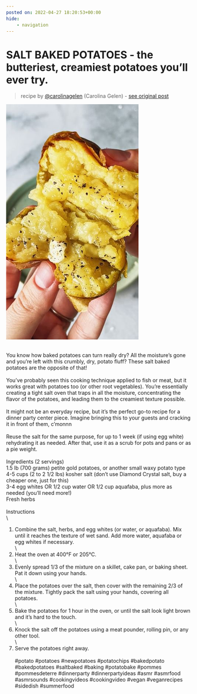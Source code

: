 ```yaml
---
posted on: 2022-04-27 18:20:53+00:00
hide:
    - navigation
---
```


# SALT BAKED POTATOES - the butteriest, creamiest potatoes you’ll ever try. 

> recipe by [@carolinagelen](https://www.instagram.com/carolinagelen/) 
(Carolina Gelen) - [see original post](https://instagram.com/p/Cc3ToNauzaF)

![](../img/carolinagelen_27-04-2022_1804.png)

\
You know how baked potatoes can turn really dry? All the moisture’s gone and you’re left with this crumbly, dry, potato fluff? These salt baked potatoes are the opposite of that!\
\
You’ve probably seen this cooking technique applied to fish or meat, but it works great with potatoes too (or other root vegetables). You’re essentially creating a tight salt oven that traps in all the moisture, concentrating the flavor of the potatoes, and leading them to the creamiest texture possible. \
\
It might not be an everyday recipe, but it’s the perfect go-to recipe for a dinner party center piece. Imagine bringing this to your guests and cracking it in front of them, c’monnn\
\
Reuse the salt for the same purpose, for up to 1 week (if using egg white) rehydrating it as needed. After that, use it as a scrub for pots and pans or as a pie weight.\
\
Ingredients (2 servings)\
1.5 lb (700 grams) petite gold potatoes, or another small waxy potato type\
4-5 cups (2 to 2 1/2 lbs) kosher salt (don’t use Diamond Crystal salt, buy a cheaper one, just for this)\
3-4 egg whites OR 1/2 cup water OR 1/2 cup aquafaba, plus more as needed (you’ll need more!)\
Fresh herbs\
\
Instructions \
\
1. Combine the salt, herbs, and egg whites (or water, or aquafaba). Mix until it reaches the texture of wet sand. Add more water, aquafaba or egg whites if necessary. \
\
2. Heat the oven at 400°F or 205°C. \
\
3. Evenly spread 1/3 of the mixture on a skillet, cake pan, or baking sheet. Pat it down using your hands.\
\
4. Place the potatoes over the salt, then cover with the remaining 2/3 of the mixture. Tightly pack the salt using your hands, covering all potatoes.\
\
5. Bake the potatoes for 1 hour in the oven, or until the salt look light brown and it’s hard to the touch. \
\
6. Knock the salt off the potatoes using a meat pounder, rolling pin, or any other tool. \
\
7. Serve the potatoes right away.\
\
\#potato \#potatoes \#newpotatoes \#potatochips \#bakedpotato \#bakedpotatoes \#saltbaked \#baking \#potatobake \#pommes \#pommesdeterre \#dinnerparty \#dinnerpartyideas \#asmr \#asmrfood \#asmrsounds \#cookingvideos \#cookingvideo \#vegan \#veganrecipes \#sidedish \#summerfood 